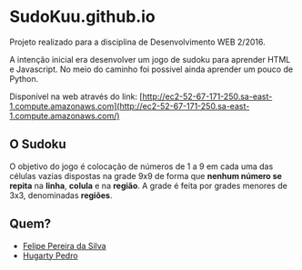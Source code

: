 # SudoKuu.github.io

Projeto realizado para a disciplina de Desenvolvimento WEB 2/2016.

A intenção inicial era desenvolver um jogo de sudoku para aprender HTML e Javascript. No meio do caminho foi possivel ainda aprender um pouco de Python.

Disponível na web através do link:
[http://ec2-52-67-171-250.sa-east-1.compute.amazonaws.com](http://ec2-52-67-171-250.sa-east-1.compute.amazonaws.com/)


## O Sudoku

O objetivo do jogo é colocação de números de 1 a 9 em cada uma das células vazias dispostas na grade 9x9 de forma que **nenhum número se repita** na **linha**, **colula** e na **região**. A grade é feita por grades menores de 3x3, denominadas **regiões**.

## Quem?

- [Felipe Pereira da Silva](https://github.com/felipepsilva)
- [Hugarty Pedro](https://github.com/hugarty)

